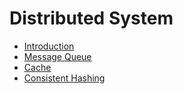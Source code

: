 # Distributed System

* [Introduction](introduction.md)
* [Message Queue](message-queue.md)
* [Cache](cache.md)
* [Consistent Hashing](consistent-hashing.md)

